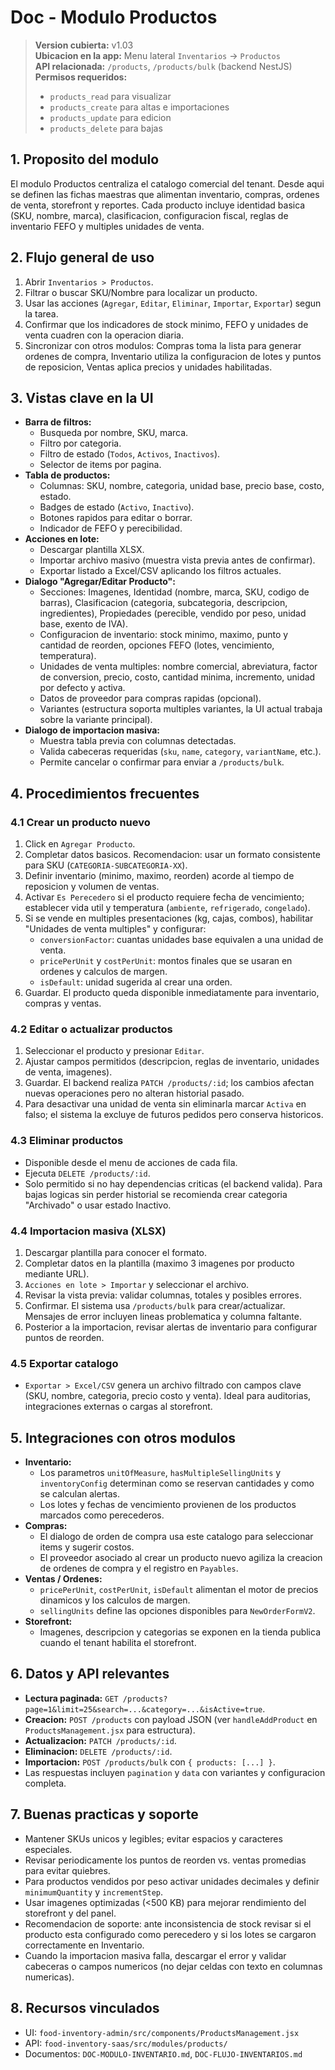 # Doc - Modulo Productos

> **Version cubierta:** v1.03  
> **Ubicacion en la app:** Menu lateral `Inventarios` -> `Productos`  
> **API relacionada:** `/products`, `/products/bulk` (backend NestJS)  
> **Permisos requeridos:**  
> - `products_read` para visualizar  
> - `products_create` para altas e importaciones  
> - `products_update` para edicion  
> - `products_delete` para bajas

## 1. Proposito del modulo
El modulo Productos centraliza el catalogo comercial del tenant. Desde aqui se definen las fichas maestras que alimentan inventario, compras, ordenes de venta, storefront y reportes. Cada producto incluye identidad basica (SKU, nombre, marca), clasificacion, configuracion fiscal, reglas de inventario FEFO y multiples unidades de venta.

## 2. Flujo general de uso
1. Abrir `Inventarios > Productos`.  
2. Filtrar o buscar SKU/Nombre para localizar un producto.  
3. Usar las acciones (`Agregar`, `Editar`, `Eliminar`, `Importar`, `Exportar`) segun la tarea.  
4. Confirmar que los indicadores de stock minimo, FEFO y unidades de venta cuadren con la operacion diaria.  
5. Sincronizar con otros modulos: Compras toma la lista para generar ordenes de compra, Inventario utiliza la configuracion de lotes y puntos de reposicion, Ventas aplica precios y unidades habilitadas.

## 3. Vistas clave en la UI
- **Barra de filtros:**  
  - Busqueda por nombre, SKU, marca.  
  - Filtro por categoria.  
  - Filtro de estado (`Todos`, `Activos`, `Inactivos`).  
  - Selector de items por pagina.
- **Tabla de productos:**  
  - Columnas: SKU, nombre, categoria, unidad base, precio base, costo, estado.  
  - Badges de estado (`Activo`, `Inactivo`).  
  - Botones rapidos para editar o borrar.  
  - Indicador de FEFO y perecibilidad.
- **Acciones en lote:**  
  - Descargar plantilla XLSX.  
  - Importar archivo masivo (muestra vista previa antes de confirmar).  
  - Exportar listado a Excel/CSV aplicando los filtros actuales.
- **Dialogo "Agregar/Editar Producto":**  
  - Secciones: Imagenes, Identidad (nombre, marca, SKU, codigo de barras), Clasificacion (categoria, subcategoria, descripcion, ingredientes), Propiedades (perecible, vendido por peso, unidad base, exento de IVA).  
  - Configuracion de inventario: stock minimo, maximo, punto y cantidad de reorden, opciones FEFO (lotes, vencimiento, temperatura).  
  - Unidades de venta multiples: nombre comercial, abreviatura, factor de conversion, precio, costo, cantidad minima, incremento, unidad por defecto y activa.  
  - Datos de proveedor para compras rapidas (opcional).  
  - Variantes (estructura soporta multiples variantes, la UI actual trabaja sobre la variante principal).
- **Dialogo de importacion masiva:**  
  - Muestra tabla previa con columnas detectadas.  
  - Valida cabeceras requeridas (`sku`, `name`, `category`, `variantName`, etc.).  
  - Permite cancelar o confirmar para enviar a `/products/bulk`.

## 4. Procedimientos frecuentes

### 4.1 Crear un producto nuevo
1. Click en `Agregar Producto`.  
2. Completar datos basicos. Recomendacion: usar un formato consistente para SKU (`CATEGORIA-SUBCATEGORIA-XX`).  
3. Definir inventario (minimo, maximo, reorden) acorde al tiempo de reposicion y volumen de ventas.  
4. Activar `Es Perecedero` si el producto requiere fecha de vencimiento; establecer vida util y temperatura (`ambiente`, `refrigerado`, `congelado`).  
5. Si se vende en multiples presentaciones (kg, cajas, combos), habilitar "Unidades de venta multiples" y configurar:  
   - `conversionFactor`: cuantas unidades base equivalen a una unidad de venta.  
   - `pricePerUnit` y `costPerUnit`: montos finales que se usaran en ordenes y calculos de margen.  
   - `isDefault`: unidad sugerida al crear una orden.  
6. Guardar. El producto queda disponible inmediatamente para inventario, compras y ventas.

### 4.2 Editar o actualizar productos
1. Seleccionar el producto y presionar `Editar`.  
2. Ajustar campos permitidos (descripcion, reglas de inventario, unidades de venta, imagenes).  
3. Guardar. El backend realiza `PATCH /products/:id`; los cambios afectan nuevas operaciones pero no alteran historial pasado.  
4. Para desactivar una unidad de venta sin eliminarla marcar `Activa` en falso; el sistema la excluye de futuros pedidos pero conserva historicos.

### 4.3 Eliminar productos
- Disponible desde el menu de acciones de cada fila.  
- Ejecuta `DELETE /products/:id`.  
- Solo permitido si no hay dependencias criticas (el backend valida). Para bajas logicas sin perder historial se recomienda crear categoria "Archivado" o usar estado Inactivo.

### 4.4 Importacion masiva (XLSX)
1. Descargar plantilla para conocer el formato.  
2. Completar datos en la plantilla (maximo 3 imagenes por producto mediante URL).  
3. `Acciones en lote > Importar` y seleccionar el archivo.  
4. Revisar la vista previa: validar columnas, totales y posibles errores.  
5. Confirmar. El sistema usa `/products/bulk` para crear/actualizar. Mensajes de error incluyen lineas problematica y columna faltante.  
6. Posterior a la importacion, revisar alertas de inventario para configurar puntos de reorden.

### 4.5 Exportar catalogo
- `Exportar > Excel/CSV` genera un archivo filtrado con campos clave (SKU, nombre, categoria, precio costo y venta). Ideal para auditorias, integraciones externas o cargas al storefront.

## 5. Integraciones con otros modulos
- **Inventario:**  
  - Los parametros `unitOfMeasure`, `hasMultipleSellingUnits` y `inventoryConfig` determinan como se reservan cantidades y como se calculan alertas.  
  - Los lotes y fechas de vencimiento provienen de los productos marcados como perecederos.
- **Compras:**  
  - El dialogo de orden de compra usa este catalogo para seleccionar items y sugerir costos.  
  - El proveedor asociado al crear un producto nuevo agiliza la creacion de ordenes de compra y el registro en `Payables`.
- **Ventas / Ordenes:**  
  - `pricePerUnit`, `costPerUnit`, `isDefault` alimentan el motor de precios dinamicos y los calculos de margen.  
  - `sellingUnits` define las opciones disponibles para `NewOrderFormV2`.
- **Storefront:**  
  - Imagenes, descripcion y categorias se exponen en la tienda publica cuando el tenant habilita el storefront.

## 6. Datos y API relevantes
- **Lectura paginada:** `GET /products?page=1&limit=25&search=...&category=...&isActive=true`.  
- **Creacion:** `POST /products` con payload JSON (ver `handleAddProduct` en `ProductsManagement.jsx` para estructura).  
- **Actualizacion:** `PATCH /products/:id`.  
- **Eliminacion:** `DELETE /products/:id`.  
- **Importacion:** `POST /products/bulk` con `{ products: [...] }`.  
- Las respuestas incluyen `pagination` y `data` con variantes y configuracion completa.

## 7. Buenas practicas y soporte
- Mantener SKUs unicos y legibles; evitar espacios y caracteres especiales.  
- Revisar periodicamente los puntos de reorden vs. ventas promedias para evitar quiebres.  
- Para productos vendidos por peso activar unidades decimales y definir `minimumQuantity` y `incrementStep`.  
- Usar imagenes optimizadas (<500 KB) para mejorar rendimiento del storefront y del panel.  
- Recomendacion de soporte: ante inconsistencia de stock revisar si el producto esta configurado como perecedero y si los lotes se cargaron correctamente en Inventario.  
- Cuando la importacion masiva falla, descargar el error y validar cabeceras o campos numericos (no dejar celdas con texto en columnas numericas).

## 8. Recursos vinculados
- UI: `food-inventory-admin/src/components/ProductsManagement.jsx`  
- API: `food-inventory-saas/src/modules/products/`  
- Documentos: `DOC-MODULO-INVENTARIO.md`, `DOC-FLUJO-INVENTARIOS.md`


